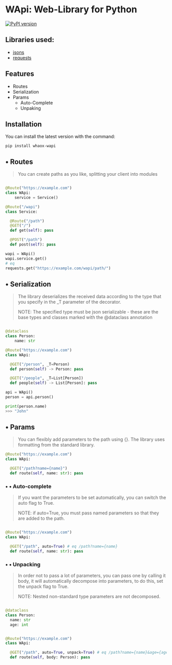 
# WApi: Web-Library for Python

[![PyPI version](https://badge.fury.io/py/whaox-wapi.svg)](https://badge.fury.io/py/whaox-wapi)

## Libraries used:
* [jsons](https://github.com/ramonhagenaars/jsons)
* [requests]() 

## Features

* Routes
* Serialization
* Params
	* Auto-Complete
	* Unpaking
## Installation

 You can install the latest version with the command:
 
```commandline
pip install whaox-wapi
```

## • Routes

> You can create paths as you like, splitting your client into modules

```python

@Route("https://example.com")
class WApi:
    service = Service()

@Route("/wapi")
class Service:

  @Route("/path")
  @GET("/")
  def get(self): pass	

  @POST("/path")
  def post(self): pass
```

```python 
wapi = WApi()
wapi.service.get()
# eq
requests.get("https://example.com/wapi/path/")
```

## • Serialization

> The library deserializes the received data according to the type that you specify in the \_T parameter of the decorator. 
> 
> NOTE: The specified type must be json serializable - these are the base types and classes marked with the @dataclass annotation

```python

@dataclass
class Person:
	name: str

@Route("https://example.com")
class WApi:

  @GET("/person", _T=Person)
  def person(self) -> Person: pass

  @GET("/people", _T=List[Person])
  def people(self) -> List[Person]: pass

```

```python
api = WApi()
person = api.person()

print(person.name)
>>> "John"
```

## • Params

> You can flexibly add parameters to the path using {}. The library uses formatting from the standard library.

```python
@Route("https://example.com")
class WApi:

  @GET("/path?name={name}")
  def route(self, name: str): pass
```


### • • Auto-complete

> If you want the parameters to be set automatically, you can switch the auto flag to True.
> 
> NOTE: if auto=True, you must pass named parameters so that they are added to the path.

```python

@Route("https://example.com")
class WApi:

  @GET("/path", auto=True) # eq /path?name={name}
  def route(self, name: str): pass
```

### • • Unpacking

> In order not to pass a lot of parameters, you can pass one by calling it body, it will automatically decompose into parameters, to do this, set the unpack flag to True.
> 
> NOTE: Nested non-standard type parameters are not decomposed.

```python

@dataclass
class Person:
  name: str
  age: int  


@Route("https://example.com")
class WApi:

  @GET("/path", auto=True, unpack=True) # eq /path?name={name}&age={age}
  def route(self, body: Person): pass
```
